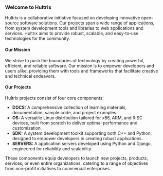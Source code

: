 ### Welcome to Hultrix
Hultrix is a collaborative initiative focused on developing innovative open-source software solutions. Our projects span a wide range of applications, from system development tools and libraries to web applications and services. Hultrix aims to provide robust, scalable, and easy-to-use technologies for the community.

#### Our Mission
We strive to push the boundaries of technology by creating powerful, efficient, and reliable software. Our mission is to empower developers and users alike, providing them with tools and frameworks that facilitate creative and technical endeavors.

#### Our Projects
Hultrix projects consist of four core components:

- **DOCS:** A comprehensive collection of learning materials, documentation, sample code, and project examples.
- **OS:** A versatile Linux distribution tailored for x86, ARM, and RISC devices, built from scratch to deliver optimal performance and customization.
- **SDK:** A system development toolkit supporting both C++ and Python, designed to empower developers in creating robust applications.
- **SERVERS:** A application servers developed using Python and Django, engineered for reliability and scalability.

These components equip developers to launch new projects, products, services, or even entire organizations, catering to a range of objectives from non-profit initiatives to commercial enterprises.
